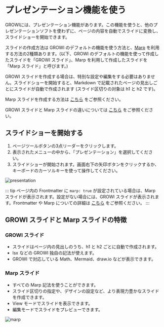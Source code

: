 # プレゼンテーション機能を使う

GROWIには、プレゼンテーション機能があります。この機能を使うと、他のプレゼンテーションソフトを使わずに、ページの内容を自動でスライドに変換し、スライドショーを開始できます。

スライドの作成方法は GROWI のデフォルトの機能を使う方法と、[Marp](https://marp.app/) を利用する方法の2種類あります。(以下、GROWI のデフォルトの機能を使って作成したスライドを「GROWI スライド」、Marp を利用して作成したスライドを「Marp スライド」と呼びます。)

GROWI スライドを作成する場合は、特別な設定や編集をする必要はありません。スライドショーを開始すると、Markdown で記載されたページの見出しごとにスライドが自動で作成されます (スライド区切りの対象は h1 と h2 です)。

Marp スライドを作成する方法は [こちら](/ja/guide/features/marp.html) をご参照ください。

GROWI スライドと Marp スライドの違いについては [こちら](/ja/guide/features/presentation.html#growi-スライドと-marp-スライドの特徴) をご参照ください。

## スライドショーを開始する

1. ページツールボタンの3点リーダーをクリックします。
1. 表示されたメニューの中から、「プレゼンテーション」を選択してください。
1. スライドショーが開始されます。画面右下の矢印ボタンをクリックするか、キーボードのカーソルキーを使って操作してください。

<img :src="$withBase('/assets/images/ja/presentation.png')" alt="presentation">

::: tip
ページ内の Frontmatter に `marp: true` が設定されている場合は、Marp スライドが表示されます。設定がない場合には、GROWI スライドが表示されます。Frontmatter や Marp についての詳細は [こちら](/ja/guide/features/marp.html) をご参照ください。
:::

## GROWI スライドと Marp スライドの特徴

### GROWI スライド

- スライドはページ内の見出しのうち、h1 と h2 ごとに自動で作成されます。
- lsx などの GROWI 独自の記法が使えます。
- GROWI で対応している Math、Mermaid、draw.io などが表示できます。

### Marp スライド

- すべての Marp 記法を使うことができます。
- スライド区切りの指定や、デザインの設定など、より表現力豊かなスライドを作成できます。
- View モードでスライドを表示できます。
- 編集モードでスライドをプレビューできます。

<img :src="$withBase('/assets/images/ja/marp.png')" alt="marp">
